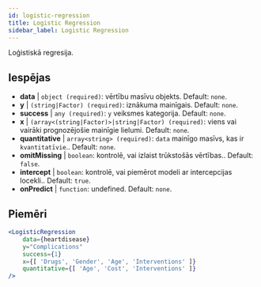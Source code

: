 ```yaml
---
id: logistic-regression
title: Logistic Regression
sidebar_label: Logistic Regression
---
```


Loģistiskā regresija.

## Iespējas

* __data__ | `object (required)`: vērtību masīvu objekts. Default: `none`.
* __y__ | `(string|Factor) (required)`: iznākuma mainīgais. Default: `none`.
* __success__ | `any (required)`: `y` veiksmes kategorija. Default: `none`.
* __x__ | `(array<(string|Factor)>|string|Factor) (required)`: viens vai vairāki prognozējošie mainīgie lielumi. Default: `none`.
* __quantitative__ | `array<string> (required)`: `data` mainīgo masīvs, kas ir `kvantitatīvie`.. Default: `none`.
* __omitMissing__ | `boolean`: kontrolē, vai izlaist trūkstošās vērtības.. Default: `false`.
* __intercept__ | `boolean`: kontrolē, vai piemērot modeli ar intercepcijas locekli.. Default: `true`.
* __onPredict__ | `function`: undefined. Default: `none`.


## Piemēri

```jsx live
<LogisticRegression 
    data={heartdisease} 
    y="Complications"
    success={1}
    x={[ 'Drugs', 'Gender', 'Age', 'Interventions' ]}
    quantitative={[ 'Age', 'Cost', 'Interventions' ]}
/>
```


